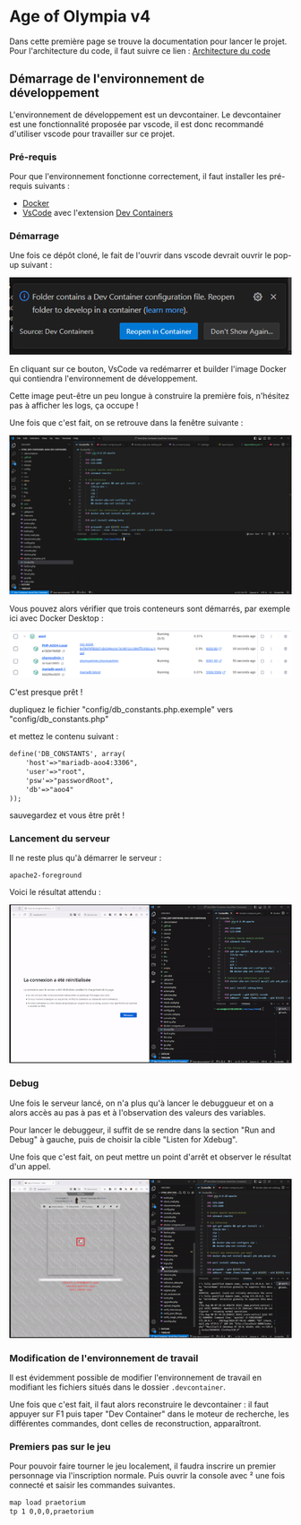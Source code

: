 # Age of Olympia v4

Dans cette première page se trouve la documentation pour lancer le projet.
Pour l'architecture du code, il faut suivre ce lien :
[Architecture du code](docs/architecture.md)

## Démarrage de l'environnement de développement

L'environnement de développement est un devcontainer. Le devcontainer est une fonctionnalité proposée par vscode, il est donc recommandé d'utiliser vscode pour travailler sur ce projet.

### Pré-requis

Pour que l'environnement fonctionne correctement, il faut installer les pré-requis suivants :

- [Docker](https://docs.docker.com/engine/install/)
- [VsCode](https://code.visualstudio.com/) avec l'extension [Dev Containers](https://marketplace.visualstudio.com/items?itemName=ms-vscode-remote.remote-containers)

### Démarrage

Une fois ce dépôt cloné, le fait de l'ouvrir dans vscode devrait ouvrir le pop-up suivant : 

![popup qui propose la réouverture du projet avec les Dev Containers](./docs/images/open_devcontainer.png)

En cliquant sur ce bouton, VsCode va redémarrer et builder l'image Docker qui contiendra l'environnement de développement.

Cette image peut-être un peu longue à construire la première fois, n'hésitez pas à afficher les logs, ça occupe !

Une fois que c'est fait, on se retrouve dans la fenêtre suivante :

![vscode réouvert dans un container](./docs/images/vscode_inside_devcontainer.png)

Vous pouvez alors vérifier que trois conteneurs sont démarrés, par exemple ici avec Docker Desktop : 

![docker desktop dans lequel on voit trois conteneurs ouverts, celui de dev, la bdd, phpmyadmin](./docs/images/docker.png)

C'est presque prêt !

dupliquez le fichier "config/db_constants.php.exemple" vers "config/db_constants.php"

et mettez le contenu suivant : 

```code
define('DB_CONSTANTS', array(
    'host'=>"mariadb-aoo4:3306",
    'user'=>"root",
    'psw'=>"passwordRoot",
    'db'=>"aoo4"
));
```
sauvegardez et vous être prêt ! 

### Lancement du serveur

Il ne reste plus qu'à démarrer le serveur : 

```shell
apache2-foreground
```

Voici le résultat attendu : 

![gif qui montre le lancement de la commande et l'affichage du jeu par la suite](./docs/gifs/lancement_serveur.gif)

### Debug

Une fois le serveur lancé, on n'a plus qu'à lancer le debuggueur et on a alors accès au pas à pas et à l'observation des valeurs des variables.

Pour lancer le debuggeur, il suffit de se rendre dans la section "Run and Debug" à gauche, puis de choisir la cible "Listen for Xdebug".

Une fois que c'est fait, on peut mettre un point d'arrêt et observer le résultat d'un appel.

![exemples d'utilisations de point d'arrêt](./docs/gifs/debug.gif)

### Modification de l'environnement de travail

Il est évidemment possible de modifier l'environnement de travail en modifiant les fichiers situés dans le dossier `.devcontainer`.

Une fois que c'est fait, il faut alors reconstruire le devcontainer : il faut appuyer sur F1 puis taper "Dev Container" dans le moteur de recherche, les différentes commandes, dont celles de reconstruction, apparaîtront.

### Premiers pas sur le jeu 

Pour pouvoir faire tourner le jeu localement, il faudra inscrire un premier personnage via l'inscription normale. Puis ouvrir la console avec ² une fois connecté et saisir les commandes suivantes.

```
map load praetorium
tp 1 0,0,0,praetorium
```